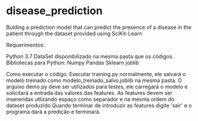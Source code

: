 # disease_prediction
Bulding a prediction model that can predict the presence of a disease in the patient through the dataset provided using SciKit-Learn

Requerimentos:

Python 3.7
DataSet disponibilizado na mesma pasta que os códigos.
Bibliotecas para Python:
  Numpy
  Pandas
  Sklearn
  joblib
  
Como executar o código:
  Executar training.py normalmente, ele salvará o modelo treinado como modelo_treinado_salvo.joblib na mesma pasta.
  O arquivo demo.py deve ser utilizados para testes, ele carregará o modelo e solicitará a entrada das valores das features. As features     devem ser insereridas utlizando espaço como separador e na mesma ordem do dataset produzido.Quando terminar de introduzir as features digite 'sair' e o programa dará a predição e terminará.
